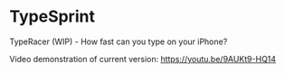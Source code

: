 # TypeSprint

TypeRacer (WIP) - How fast can you type on your iPhone?

Video demonstration of current version:
https://youtu.be/9AUKt9-HQ14
